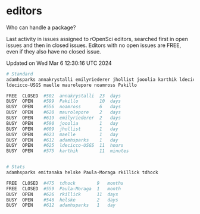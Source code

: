# editors

Who can handle a package?

Last activity in issues assigned to rOpenSci editors, searched first in open
issues and then in closed issues. Editors with no open issues are FREE, even if
they also have no closed issue.


Updated on Wed Mar 6 12:30:16 UTC 2024

```bash
# Standard
adamhsparks annakrystalli emilyriederer jhollist jooolia karthik ldecicco
ldecicco-USGS maelle maurolepore noamross Pakillo

FREE  CLOSED  #502  annakrystalli  23  days
BUSY  OPEN    #599  Pakillo        10  days
BUSY  OPEN    #556  noamross       6   days
BUSY  OPEN    #620  maurolepore    2   days
BUSY  OPEN    #619  emilyriederer  2   days
BUSY  OPEN    #590  jooolia        1   day
BUSY  OPEN    #609  jhollist       1   day
BUSY  OPEN    #623  maelle         1   day
BUSY  OPEN    #612  adamhsparks    1   day
BUSY  OPEN    #625  ldecicco-USGS  11  hours
BUSY  OPEN    #575  karthik        11  minutes


# Stats
adamhsparks emitanaka helske Paula-Moraga rkillick tdhock

FREE  CLOSED  #475  tdhock        9   months
FREE  CLOSED  #559  Paula-Moraga  1   month
BUSY  OPEN    #626  rkillick      11  days
BUSY  OPEN    #546  helske        2   days
BUSY  OPEN    #612  adamhsparks   1   day
```
